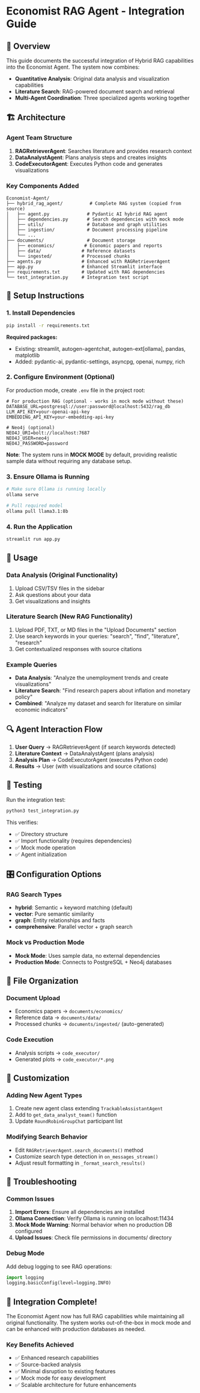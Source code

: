 # Economist RAG Agent - Integration Guide

## 🎯 Overview

This guide documents the successful integration of Hybrid RAG capabilities into the Economist Agent. The system now combines:

- **Quantitative Analysis**: Original data analysis and visualization capabilities
- **Literature Search**: RAG-powered document search and retrieval
- **Multi-Agent Coordination**: Three specialized agents working together

## 🏗️ Architecture

### Agent Team Structure
1. **RAGRetrieverAgent**: Searches literature and provides research context
2. **DataAnalystAgent**: Plans analysis steps and creates insights
3. **CodeExecutorAgent**: Executes Python code and generates visualizations

### Key Components Added

```
Economist-Agent/
├── hybrid_rag_agent/          # Complete RAG system (copied from source)
│   ├── agent.py              # Pydantic AI hybrid RAG agent
│   ├── dependencies.py       # Search dependencies with mock mode
│   ├── utils/                # Database and graph utilities
│   ├── ingestion/            # Document processing pipeline
│   └── ...
├── documents/                # Document storage
│   ├── economics/           # Economic papers and reports
│   ├── data/               # Reference datasets
│   └── ingested/           # Processed chunks
├── agents.py               # Enhanced with RAGRetrieverAgent
├── app.py                  # Enhanced Streamlit interface
├── requirements.txt        # Updated with RAG dependencies
└── test_integration.py     # Integration test script
```

## 🔧 Setup Instructions

### 1. Install Dependencies

```bash
pip install -r requirements.txt
```

**Required packages:**
- Existing: streamlit, autogen-agentchat, autogen-ext[ollama], pandas, matplotlib
- Added: pydantic-ai, pydantic-settings, asyncpg, openai, numpy, rich

### 2. Configure Environment (Optional)

For production mode, create `.env` file in the project root:

```env
# For production RAG (optional - works in mock mode without these)
DATABASE_URL=postgresql://user:password@localhost:5432/rag_db
LLM_API_KEY=your-openai-api-key
EMBEDDING_API_KEY=your-embedding-api-key

# Neo4j (optional)
NEO4J_URI=bolt://localhost:7687
NEO4J_USER=neo4j
NEO4J_PASSWORD=password
```

**Note**: The system runs in **MOCK MODE** by default, providing realistic sample data without requiring any database setup.

### 3. Ensure Ollama is Running

```bash
# Make sure Ollama is running locally
ollama serve

# Pull required model
ollama pull llama3.1:8b
```

### 4. Run the Application

```bash
streamlit run app.py
```

## 🚀 Usage

### Data Analysis (Original Functionality)
1. Upload CSV/TSV files in the sidebar
2. Ask questions about your data
3. Get visualizations and insights

### Literature Search (New RAG Functionality)
1. Upload PDF, TXT, or MD files in the "Upload Documents" section
2. Use search keywords in your queries: "search", "find", "literature", "research"
3. Get contextualized responses with source citations

### Example Queries
- **Data Analysis**: "Analyze the unemployment trends and create visualizations"
- **Literature Search**: "Find research papers about inflation and monetary policy"
- **Combined**: "Analyze my dataset and search for literature on similar economic indicators"

## 🔍 Agent Interaction Flow

1. **User Query** → RAGRetrieverAgent (if search keywords detected)
2. **Literature Context** → DataAnalystAgent (plans analysis)
3. **Analysis Plan** → CodeExecutorAgent (executes Python code)
4. **Results** → User (with visualizations and source citations)

## 🧪 Testing

Run the integration test:

```bash
python3 test_integration.py
```

This verifies:
- ✅ Directory structure
- ✅ Import functionality (requires dependencies)
- ✅ Mock mode operation
- ✅ Agent initialization

## 🎛️ Configuration Options

### RAG Search Types
- **hybrid**: Semantic + keyword matching (default)
- **vector**: Pure semantic similarity
- **graph**: Entity relationships and facts
- **comprehensive**: Parallel vector + graph search

### Mock vs Production Mode
- **Mock Mode**: Uses sample data, no external dependencies
- **Production Mode**: Connects to PostgreSQL + Neo4j databases

## 📁 File Organization

### Document Upload
- Economics papers → `documents/economics/`
- Reference data → `documents/data/`
- Processed chunks → `documents/ingested/` (auto-generated)

### Code Execution
- Analysis scripts → `code_executor/`
- Generated plots → `code_executor/*.png`

## 🔧 Customization

### Adding New Agent Types
1. Create new agent class extending `TrackableAssistantAgent`
2. Add to `get_data_analyst_team()` function
3. Update `RoundRobinGroupChat` participant list

### Modifying Search Behavior
- Edit `RAGRetrieverAgent.search_documents()` method
- Customize search type detection in `on_messages_stream()`
- Adjust result formatting in `_format_search_results()`

## 🐛 Troubleshooting

### Common Issues

1. **Import Errors**: Ensure all dependencies are installed
2. **Ollama Connection**: Verify Ollama is running on localhost:11434
3. **Mock Mode Warning**: Normal behavior when no production DB configured
4. **Upload Issues**: Check file permissions in documents/ directory

### Debug Mode

Add debug logging to see RAG operations:

```python
import logging
logging.basicConfig(level=logging.INFO)
```

## 🎉 Integration Complete!

The Economist Agent now has full RAG capabilities while maintaining all original functionality. The system works out-of-the-box in mock mode and can be enhanced with production databases as needed.

### Key Benefits Achieved
- ✅ Enhanced research capabilities
- ✅ Source-backed analysis
- ✅ Minimal disruption to existing features
- ✅ Mock mode for easy development
- ✅ Scalable architecture for future enhancements